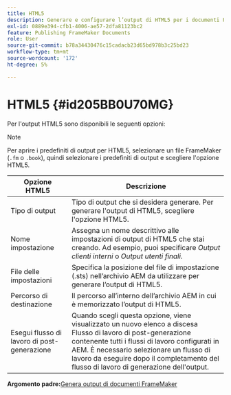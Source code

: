 ```yaml
---
title: HTML5
description: Generare e configurare l’output di HTML5 per i documenti FrameMaker in AEM Guides.
exl-id: 0889e394-cfb1-4006-ae57-2dfa81123bc2
feature: Publishing FrameMaker Documents
role: User
source-git-commit: b78a34430476c15cadacb23d65bd978b3c25bd23
workflow-type: tm+mt
source-wordcount: '172'
ht-degree: 5%

---
```


# HTML5 {#id205BB0U70MG}

Per l&#39;output HTML5 sono disponibili le seguenti opzioni:

>[!NOTE]
>
> Per aprire i predefiniti di output per HTML5, selezionare un file FrameMaker \(`.fm` o `.book`\), quindi selezionare i predefiniti di output e scegliere l&#39;opzione HTML5.

| Opzione HTML5 | Descrizione |
|------------|-----------|
| Tipo di output | Tipo di output che si desidera generare. Per generare l&#39;output di HTML5, scegliere l&#39;opzione HTML5. |
| Nome impostazione | Assegna un nome descrittivo alle impostazioni di output di HTML5 che stai creando. Ad esempio, puoi specificare *Output clienti interni* o *Output utenti finali*. |
| File delle impostazioni | Specifica la posizione del file di impostazione \(.sts\) nell’archivio AEM da utilizzare per generare l’output di HTML5. |
| Percorso di destinazione | Il percorso all’interno dell’archivio AEM in cui è memorizzato l’output di HTML5. |
| Esegui flusso di lavoro di post-generazione | Quando scegli questa opzione, viene visualizzato un nuovo elenco a discesa Flusso di lavoro di post-generazione contenente tutti i flussi di lavoro configurati in AEM. È necessario selezionare un flusso di lavoro da eseguire dopo il completamento del flusso di lavoro di generazione dell&#39;output. |

**Argomento padre:**&#x200B;[ Genera output di documenti FrameMaker](fm-output-generatation.md)

